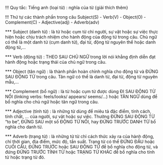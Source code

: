 !!! Quy tắc:
Tiếng anh (loại từ) : 
    nghĩa của từ {giải thích thêm}

!!! Thứ tự các thành phần trong câu
    Subject(S) - Verb(V) - Object(O) - Complement(C) - Adjective(adj) - Adverb(adv)

*** Subject (danh từ) : là từ hoặc cụm từ chỉ người, sự vật hoặc sự việc thực hiện hoặc chịu trách nhiệm cho hành động của động từ trong câu. Chủ ngữ có thể là một danh từ (cụm danh từ), 
đại từ, động từ nguyên thể hoặc danh động từ,...

*** Verb (động từ) : THEO SAU CHỦ NGỮ trong lời nói khẳng định diễn đạt hành động hoặc trạng thái của chủ ngữ trong câu.

*** Object (tân ngữ) : là thành phần hoàn chỉnh nghĩa cho động từ và ĐỨNG SAU ĐỘNG TỪ trong câu. Tân ngữ có thể là danh từ, đại từ, động từ nguyên mẫu,...

*** Complement (bổ ngữ) : là từ hoặc cụm từ được dùng ĐI SAU ĐỘNG TỪ NỐI (linking verbs: feels/looks/ appears/ seems/...) hoặc TÂN NGỮ dùng để bổ nghĩa cho chủ ngữ hoặc tân ngữ trong câu.

*** Adjective (tính từ) : là những từ dùng để miêu tả đặc điểm, tính cách, tính chất, … của người, sự vật hoặc sự việc. Thường ĐỨNG SAU ĐỘNG TỪ “to be”, ĐỨNG SAU một số ĐỘNG TỪ NỐI, hay 
ĐỨNG TRƯỚC DANH TỪ bổ nghĩa cho danh từ.

*** Adverb (trạng từ) : là những từ từ chỉ cách thức xảy ra của hành động, chỉ thời gian, địa điểm, mức độ, tần suất. Trạng từ có thể ĐỨNG ĐẦU hoặc CUỐI CÂU, ĐỨNG TRƯỚC hoặc SAU ĐỘNG TỪ 
để bổ nghĩa cho động từ, và đứng ĐỨNG TRƯỚC TÍNH TỪ hoặc TRẠNG TỪ KHÁC để bổ nghĩa cho tính từ hoặc trạng từ đó.

